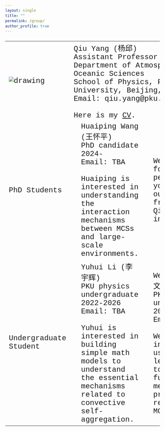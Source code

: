 ```yaml
---
layout: single
title: ""
permalink: /group/
author_profile: true
---
```


<font size="5" face="Courier New" >
<table>
  <tr>
    <td><img src="/images/QiuYang_zoom.jpg" alt="drawing" width="300"/></td>
    <td colspan="5">Qiu Yang (杨邱)<br>Assistant Professor<br>Department of Atmospheric and Oceanic Sciences<br>School of Physics, Peking University, Beijing, China<br>Email: qiu.yang@pku.edu.cn<br><br>Here is my <a href="https://qiuyang50.github.io/files/CV_Qiu_Yang.pdf">CV</a>.</td>
  </tr>
  <tr>
    <td>PhD Students</td>
    <td><img src="/images/HuaipingWang_2024PhD.jpg" alt="drawing" width="300"/></td>
    <td>Huaiping Wang (王怀平)<br>PhD candidate 2024-<br>Email: TBA <br><br>Huaiping is interested in understanding the interaction mechanisms between MCSs and large-scale environments.</td>
    <td><img src="/images/future_student.jpg" alt="drawing" width="300"/></td>
    <td>We're looking for talented people like you to join our team! Feel free to email Qiu if you are interested.</td>
    <td><img src="/images/future_student.jpg" alt="drawing" width="300"/></td>
    <td>We're looking for talented people like you to join our team! Feel free to email Qiu if you are interested.</td>
  </tr>
  <tr>
    <td>Undergraduate Student</td>
    <td><img src="/images/YuhuiLi_2022Undergraduate.jpg" alt="drawing" width="300"/></td>
    <td>Yuhui Li (李宇辉) <br>PKU physics undergraduate 2022-2026<br>Email: TBA <br><br>Yuhui is interested in building simple math models to understand the essential mechanisms related to convective self-aggregation.</td>
    <td><img src="/images/WencanZhu_2022Undergraduate.jpg" alt="drawing" width="300"/></td>
    <td>Wencan Zhu (朱文灿)<br>PKU physics undergraduate 2022-2026<br>Email: TBA <br><br>Wencan is interested in using machine learning tools to explore the fundamental mechanisms and predictability related to MCSs.</td>
  </tr>
</table>
